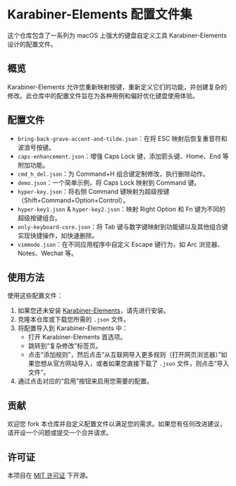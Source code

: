 # Karabiner-Elements 配置文件集

这个仓库包含了一系列为 macOS 上强大的键盘自定义工具 Karabiner-Elements 设计的配置文件。

## 概览

Karabiner-Elements 允许您重新映射按键，重新定义它们的功能，并创建复杂的修改。此仓库中的配置文件旨在为各种用例和偏好优化键盘使用体验。

## 配置文件

- `bring-back-grave-accent-and-tilde.json`：在将 ESC 映射后恢复重音符和波浪号按键。
- `caps-enhancement.json`：增强 Caps Lock 键，添加箭头键、Home、End 等附加功能。
- `cmd_h_del.json`：为 Command+H 组合键定制修改，执行删除动作。
- `demo.json`：一个简单示例，将 Caps Lock 映射到 Command 键。
- `hyper-key.json`：将右侧 Command 键映射为超级按键（Shift+Command+Option+Control）。
- `hyper-key1.json` & `hyper-key2.json`：映射 Right Option 和 Fn 键为不同的超级按键组合。
- `only-keyboard-core.json`：将 Tab 键与数字键映射到功能键以及其他组合键实现快捷操作，如快速删除。
- `vimmode.json`：在不同应用程序中自定义 Escape 键行为，如 Arc 浏览器、Notes、Wechat 等。

## 使用方法

使用这些配置文件：

1. 如果您还未安装 [Karabiner-Elements](https://karabiner-elements.pqrs.org/)，请先进行安装。
2. 克隆本仓库或下载您所需的 `.json` 文件。
3. 将配置导入到 Karabiner-Elements 中：
   - 打开 Karabiner-Elements 首选项。
   - 跳转到“复杂修改”标签页。
   - 点击“添加规则”，然后点击“从互联网导入更多规则（打开网页浏览器）”如果您想从官方网站导入，或者如果您直接下载了 `.json` 文件，则点击“导入文件”。
4. 通过点击对应的“启用”按钮来启用您需要的配置。

## 贡献

欢迎您 fork 本仓库并自定义配置文件以满足您的需求。如果您有任何改进建议，请开设一个问题或提交一个合并请求。

## 许可证

本项目在 [MIT 许可证](LICENSE.md) 下开源。


